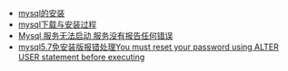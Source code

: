 * [mysql的安装](https://blog.csdn.net/qq_27093465/article/details/52807666)
* [mysql下载与安装过程](https://blog.csdn.net/weixin_40396510/article/details/79277731)
* [Mysql 服务无法启动 服务没有报告任何错误](https://www.cnblogs.com/wangjunyan/p/5183366.html)
* [mysql5.7免安装版报错处理You must reset your password using ALTER USER statement before executing](https://blog.csdn.net/wenshu12321/article/details/51171222)
